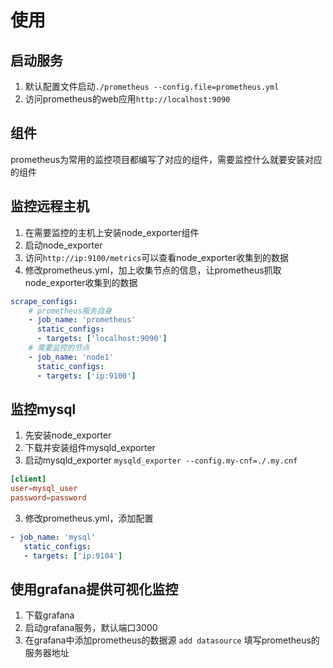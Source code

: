 # 使用

## 启动服务
1. 默认配置文件启动`./prometheus --config.file=prometheus.yml`
2. 访问prometheus的web应用`http://localhost:9090`

## 组件
prometheus为常用的监控项目都编写了对应的组件，需要监控什么就要安装对应的组件

## 监控远程主机
1. 在需要监控的主机上安装node_exporter组件
2. 启动node_exporter
3. 访问`http://ip:9100/metrics`可以查看node_exporter收集到的数据
4. 修改prometheus.yml，加上收集节点的信息，让prometheus抓取node_exporter收集到的数据
```yml
scrape_configs:
    # prometheus服务自身
    - job_name: 'prometheus'
      static_configs:
      - targets: ['localhost:9090']
    # 需要监控的节点
    - job_name: 'node1'
      static_configs:
      - targets: ['ip:9100']
```

## 监控mysql
1. 先安装node_exporter
2. 下载并安装组件mysqld_exporter
3. 启动mysqld_exporter `mysqld_exporter --config.my-cnf=./.my.cnf`
```conf
[client]
user=mysql_user
password=password
```
3. 修改prometheus.yml，添加配置
```yml
- job_name: 'mysql'
   static_configs:
   - targets: ['ip:9104']
```

## 使用grafana提供可视化监控
1. 下载grafana
2. 启动grafana服务，默认端口3000
3. 在grafana中添加prometheus的数据源 `add datasource` 填写prometheus的服务器地址